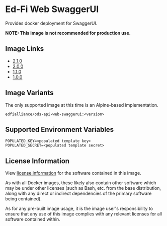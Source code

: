 # Ed-Fi Web SwaggerUI
Provides docker deployment for SwaggerUI.

**NOTE: This image is not recommended for production use.**

## Image Links
- [2.1.0](https://github.com/Ed-Fi-Alliance-OSS/Ed-Fi-ODS-Docker/blob/v2.1.0/Web-SwaggerUI/Alpine/Dockerfile)
- [2.0.0](https://github.com/Ed-Fi-Alliance-OSS/Ed-Fi-ODS-Docker/blob/v2.0.0/Web-SwaggerUI/Alpine/Dockerfile)
- [1.1.0](https://github.com/Ed-Fi-Alliance-OSS/Ed-Fi-ODS-Docker/blob/v1.1.0/Web-SwaggerUI/Dockerfile)
- [1.0.0](https://github.com/Ed-Fi-Alliance-OSS/Ed-Fi-ODS-Docker/blob/v1.0.0/Web-SwaggerUI/Dockerfile)

## Image Variants
The only supported image at this time is an Alpine-based implementation.

`edfialliance/ods-api-web-swaggerui:<version>`

## Supported Environment Variables
```
POPULATED_KEY=<populated template key>
POPULATED_SECRET=<populated template secret>
```

## License Information
View [license information](https://github.com/Ed-Fi-Alliance-OSS/Ed-Fi-ODS-Docker/blob/main/LICENSE) for the software contained in this image.

As with all Docker images, these likely also contain other software which may be under other licenses (such as Bash, etc. from the base distribution, along with any direct or indirect dependencies of the primary software being contained).

As for any pre-built image usage, it is the image user's responsibility to ensure that any use of this image complies with any relevant licenses for all software contained within.
